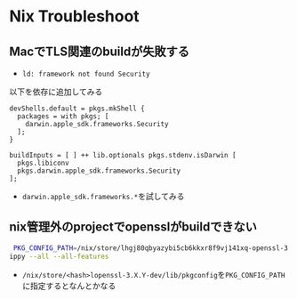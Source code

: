 # Nix Troubleshoot

## MacでTLS関連のbuildが失敗する

* `ld: framework not found Security`

以下を依存に追加してみる

```text
devShells.default = pkgs.mkShell {
  packages = with pkgs; [
    darwin.apple_sdk.frameworks.Security
  ];
}
```

```
buildInputs = [ ] ++ lib.optionals pkgs.stdenv.isDarwin [
  pkgs.libiconv
  pkgs.darwin.apple_sdk.frameworks.Security
];
```

* `darwin.apple_sdk.frameworks.*`を試してみる

## nix管理外のprojectでopensslがbuildできない

```sh
 PKG_CONFIG_PATH=/nix/store/lhgj80qbyazybi5cb6kkxr8f9vj141xq-openssl-3.0.12-dev/lib/pkgconfig/ cargo cl
ippy --all --all-features
```

* `/nix/store/<hash>lopenssl-3.X.Y-dev/lib/pkgconfig`を`PKG_CONFIG_PATH`に指定するとなんとかなる
